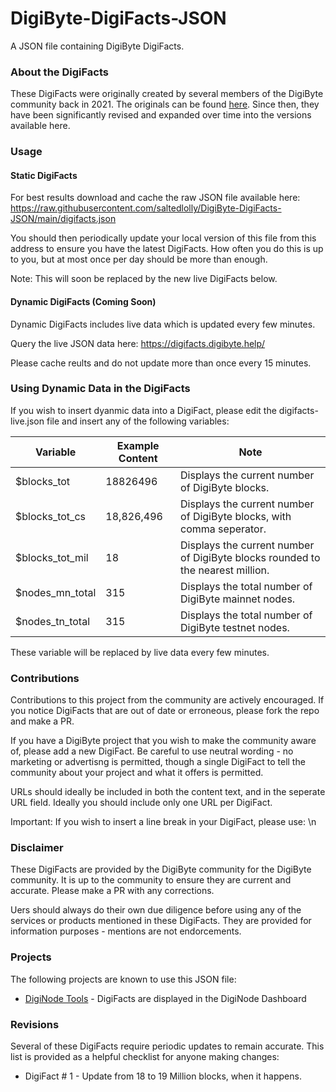 # DigiByte-DigiFacts-JSON
A JSON file containing DigiByte DigiFacts.

### About the DigiFacts

These DigiFacts were originally created by several members of the DigiByte community back in 2021. The originals can be found [here](https://github.com/DigiByte-Core/DigiFacts). Since then, they have been significantly revised and expanded over time into the versions available here.

### Usage

#### Static DigiFacts

For best results download and cache the raw JSON file available here: https://raw.githubusercontent.com/saltedlolly/DigiByte-DigiFacts-JSON/main/digifacts.json

You should then periodically update your local version of this file from this address to ensure you have the latest DigiFacts. How often you do this is up to you, but at most once per day should be more than enough.

Note: This will soon be replaced by the new live DigiFacts below.

#### Dynamic DigiFacts (Coming Soon)

Dynamic DigiFacts includes live data which is updated every few minutes.

Query the live JSON data here: https://digifacts.digibyte.help/

Please cache reults and do not update more than once every 15 minutes.

### Using Dynamic Data in the DigiFacts

If you wish to insert dyanmic data into a DigiFact, please edit the digifacts-live.json file and insert any of the following variables:

| Variable         | Example Content | Note                                                |
|------------------|-----------------|-----------------------------------------------------|
| $blocks_tot      | 18826496        | Displays the current number of DigiByte blocks.  |
| $blocks_tot_cs   | 18,826,496      | Displays the current number of DigiByte blocks, with comma seperator. | 
| $blocks_tot_mil  | 18              | Displays the current number of DigiByte blocks rounded to the nearest million. |
| $nodes_mn_total  | 315             | Displays the total number of DigiByte mainnet nodes. |
| $nodes_tn_total  | 315             | Displays the total number of DigiByte testnet nodes. |

These variable will be replaced by live data every few minutes.

### Contributions

Contributions to this project from the community are actively encouraged. If you notice DigiFacts that are out of date or erroneous, please fork the repo and make a PR.

If you have a DigiByte project that you wish to make the community aware of, please add a new DigiFact. Be careful to use neutral wording - no marketing or advertisng is permitted, though a single DigiFact to tell the community about your project and what it offers is permitted.

URLs should ideally be included in both the content text, and in the seperate URL field. Ideally you should include only one URL per DigiFact.

Important: If you wish to insert a line break in your DigiFact, please use: \n

### Disclaimer

These DigiFacts are provided by the DigiByte community for the DigiByte community. It is up to the community to ensure they are current and accurate. Please make a PR with any corrections.

Uers should always do their own due diligence before using any of the services or products mentioned in these DigiFacts. They are provided for information purposes - mentions are not endorcements.

### Projects

The following projects are known to use this JSON file:

- [DigiNode Tools](https://github.com/saltedlolly/diginode-tools) - DigiFacts are displayed in the DigiNode Dashboard

### Revisions

Several of these DigiFacts require periodic updates to remain accurate. This list is provided as a helpful checklist for anyone making changes:

- DigiFact # 1 - Update from 18 to 19 Million blocks, when it happens.
